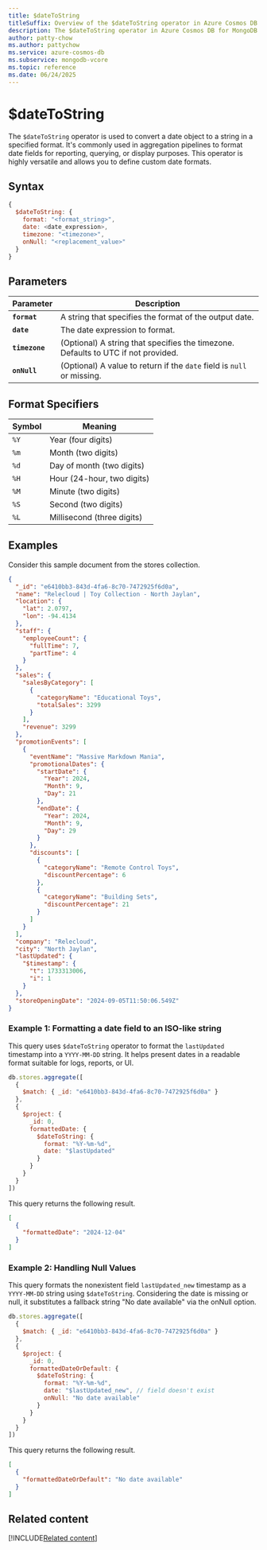 ```yaml
---
title: $dateToString
titleSuffix: Overview of the $dateToString operator in Azure Cosmos DB for MongoDB (vCore)
description: The $dateToString operator in Azure Cosmos DB for MongoDB vCore converts a date object into a formatted string.
author: patty-chow
ms.author: pattychow
ms.service: azure-cosmos-db
ms.subservice: mongodb-vcore
ms.topic: reference
ms.date: 06/24/2025
---
```


# $dateToString

The `$dateToString` operator is used to convert a date object to a string in a specified format. It's commonly used in aggregation pipelines to format date fields for reporting, querying, or display purposes. This operator is highly versatile and allows you to define custom date formats.

## Syntax

```javascript
{
  $dateToString: {
    format: "<format_string>",
    date: <date_expression>,
    timezone: "<timezone>",
    onNull: "<replacement_value>"
  }
}
```

## Parameters  

| Parameter | Description |
| --- | --- |
| **`format`** | A string that specifies the format of the output date. |
| **`date`** | The date expression to format. |
| **`timezone`** | (Optional) A string that specifies the timezone. Defaults to UTC if not provided. |
| **`onNull`** | (Optional) A value to return if the `date` field is `null` or missing. |

## Format Specifiers

| Symbol | Meaning                  |
| ------ | ------------------------ |
| `%Y`   | Year (four digits)          |
| `%m`   | Month (two digits)         |
| `%d`   | Day of month (two digits)  |
| `%H`   | Hour (24-hour, two digits) |
| `%M`   | Minute (two digits)        |
| `%S`   | Second (two digits)        |
| `%L`   | Millisecond (three digits)   |

## Examples

Consider this sample document from the stores collection.

```json
{
  "_id": "e6410bb3-843d-4fa6-8c70-7472925f6d0a",
  "name": "Relecloud | Toy Collection - North Jaylan",
  "location": {
    "lat": 2.0797,
    "lon": -94.4134
  },
  "staff": {
    "employeeCount": {
      "fullTime": 7,
      "partTime": 4
    }
  },
  "sales": {
    "salesByCategory": [
      {
        "categoryName": "Educational Toys",
        "totalSales": 3299
      }
    ],
    "revenue": 3299
  },
  "promotionEvents": [
    {
      "eventName": "Massive Markdown Mania",
      "promotionalDates": {
        "startDate": {
          "Year": 2024,
          "Month": 9,
          "Day": 21
        },
        "endDate": {
          "Year": 2024,
          "Month": 9,
          "Day": 29
        }
      },
      "discounts": [
        {
          "categoryName": "Remote Control Toys",
          "discountPercentage": 6
        },
        {
          "categoryName": "Building Sets",
          "discountPercentage": 21
        }
      ]
    }
  ],
  "company": "Relecloud",
  "city": "North Jaylan",
  "lastUpdated": {
    "$timestamp": {
      "t": 1733313006,
      "i": 1
    }
  },
  "storeOpeningDate": "2024-09-05T11:50:06.549Z"
}
```

### Example 1: Formatting a date field to an ISO-like string

This query uses `$dateToString` operator to format the `lastUpdated` timestamp into a `YYYY-MM-DD` string. It helps present dates in a readable format suitable for logs, reports, or UI.

```javascript
db.stores.aggregate([
  {
    $match: { _id: "e6410bb3-843d-4fa6-8c70-7472925f6d0a" }
  },
  {
    $project: {
      _id: 0,
      formattedDate: {
        $dateToString: {
          format: "%Y-%m-%d",
          date: "$lastUpdated"
        }
      }
    }
  }
])
```

This query returns the following result.

```json
[
  {
    "formattedDate": "2024-12-04"
  }
]
```

### Example 2: Handling Null Values

This query formats the nonexistent field `lastUpdated_new` timestamp as a `YYYY-MM-DD` string using `$dateToString`. Considering the date is missing or null, it substitutes a fallback string "No date available" via the onNull option.

```javascript
db.stores.aggregate([
  {
    $match: { _id: "e6410bb3-843d-4fa6-8c70-7472925f6d0a" }
  },
  {
    $project: {
      _id: 0,
      formattedDateOrDefault: {
        $dateToString: {
          format: "%Y-%m-%d",
          date: "$lastUpdated_new", // field doesn't exist
          onNull: "No date available"
        }
      }
    }
  }
])
```

This query returns the following result.

```json
[
  {
    "formattedDateOrDefault": "No date available"
  }
]
```

## Related content

[!INCLUDE[Related content](../includes/related-content.md)]

